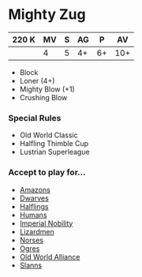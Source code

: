 # Mighty Zug
| 220 K  | MV | S | AG | P | AV |
| --- | --- | --- | --- | --- | --- |
| | 4 | 5 | 4+ | 6+ | 10+ |

* Block
* Loner (4+)
* Mighty Blow (+1)
* Crushing Blow

### Special Rules
* Old World Classic
* Halfling Thimble Cup
* Lustrian Superleague

### Accept to play for...
* [Amazons](../teams/Amazons.md)
* [Dwarves](../teams/Dwarves.md)
* [Halflings](../teams/Halflings.md)
* [Humans](../teams/Humans.md)
* [Imperial Nobility](../teams/Imperial_Nobility.md)
* [Lizardmen](../teams/Lizardmen.md)
* [Norses](../teams/Norses.md)
* [Ogres](../teams/Ogres.md)
* [Old World Alliance](../teams/Old_World_Alliance.md)
* [Slanns](../teams/Slanns.md)
